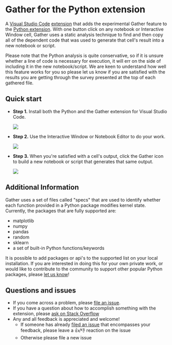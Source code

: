 # Gather for the Python extension

A [Visual Studio Code](https://code.visualstudio.com/) [extension](https://marketplace.visualstudio.com/VSCode) that adds the experimental Gather feature to the [Python extension](https://github.com/microsoft/vscode-python). With one button click on any notebook or Interactive Window cell, Gather uses a static analysis technique to find and then copy all of the dependent code that was used to generate that cell's result into a new notebook or script.

Please note that the Python analysis is quite conservative, so if it is unsure whether a line of code is necessary for execution, it will err on the side of including it in the new notebook/script. We are keen to understand how well this feature works for you so please let us know if you are satisfied with the results you are getting through the survey presented at the top of each gathered file.

## Quick start

- **Step 1.** Install both the Python and the Gather extension for Visual Studio Code.

    <img src=https://raw.githubusercontent.com/microsoft/vscode-gather/master/images/step1.PNG>

- **Step 2.** Use the Interactive Window or Notebook Editor to do your work.

    <img src=https://raw.githubusercontent.com/microsoft/vscode-gather/master/images/step2.PNG>

- **Step 3.** When you're satisfied with a cell's output, click the Gather icon to build a new notebook or script that generates that same output.

    <img src=https://raw.githubusercontent.com/microsoft/vscode-gather/master/images/step3.PNG>

## Additional Information

Gather uses a set of files called "specs" that are used to identify whether each function provided in a Python package modifies kernel state. Currently, the packages that are fully supported are:

- matplotlib
- numpy
- pandas
- random
- sklearn
- a set of built-in Python functions/keywords

It is possible to add packages or api's to the supported list on your local installation. If you are interested in doing this for your own private work, or would like to contribute to the community to support other popular Python packages, please [let us know](https://github.com/Microsoft/vscode-python)!

## Questions and issues

- If you come across a problem, please [file an issue](https://github.com/microsoft/vscode-python).
- If you have a question about how to accomplish something with the extension, please [ask on Stack Overflow](https://stackoverflow.com/questions/tagged/visual-studio-code+python)
- Any and all feedback is appreciated and welcome!
  - If someone has already [filed an issue](https://github.com/Microsoft/vscode-python) that encompasses your feedback, please leave a 👍/👎 reaction on the issue
  - Otherwise please file a new issue

